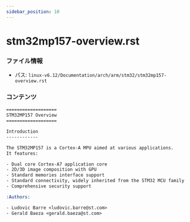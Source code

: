 ```yaml
---
sidebar_position: 10
---
```

# stm32mp157-overview.rst

### ファイル情報

- パス: `linux-v6.12/Documentation/arch/arm/stm32/stm32mp157-overview.rst`

### コンテンツ

```rst
===================
STM32MP157 Overview
===================

Introduction
------------

The STM32MP157 is a Cortex-A MPU aimed at various applications.
It features:

- Dual core Cortex-A7 application core
- 2D/3D image composition with GPU
- Standard memories interface support
- Standard connectivity, widely inherited from the STM32 MCU family
- Comprehensive security support

:Authors:

- Ludovic Barre <ludovic.barre@st.com>
- Gerald Baeza <gerald.baeza@st.com>

```
